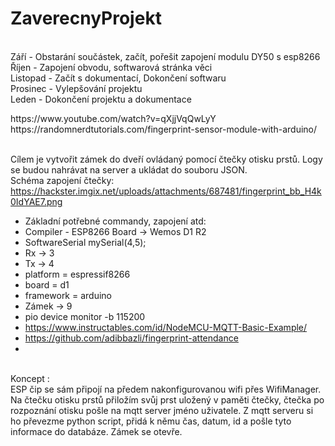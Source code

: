 # ZaverecnyProjekt
<br>Září - Obstarání součástek, začít, pořešit zapojení modulu DY50 s esp8266
<br>Říjen - Zapojení obvodu, softwarová stránka věci
<br>Listopad - Začít s dokumentací, Dokončení softwaru
<br>Prosinec - Vylepšování projektu
<br>Leden - Dokončení projektu a dokumentace
<link>https://www.youtube.com/watch?v=qXjjVqQwLyY</link>
<br> https://randomnerdtutorials.com/fingerprint-sensor-module-with-arduino/

<br> Cílem je vytvořit zámek do dveří ovládaný pomocí čtečky otisku prstů. Logy se budou nahrávat na server a ukládat do souboru JSON.
<br>Schéma zapojení čtečky: https://hackster.imgix.net/uploads/attachments/687481/fingerprint_bb_H4k0IdYAE7.png

- Základní potřebné commandy, zapojení atd:
- Compiler - ESP8266 Board -> Wemos D1 R2
- SoftwareSerial mySerial(4,5);
- Rx -> 3
- Tx -> 4
- platform = espressif8266
- board = d1
- framework = arduino
- Zámek -> 9
- pio device monitor -b 115200
- https://www.instructables.com/id/NodeMCU-MQTT-Basic-Example/
- https://github.com/adibbazli/fingerprint-attendance
- 
<br> Koncept :
 <br>ESP čip se sám připojí na předem nakonfigurovanou wifi přes WifiManager. Na čtečku otisku prstů přiložím svůj prst uložený v paměti čtečky, čtečka po rozpoznání otisku pošle na mqtt server jméno uživatele. Z mqtt serveru si ho převezme python script, přidá k němu čas, datum, id a pošle tyto informace do databáze. Zámek se otevře.
